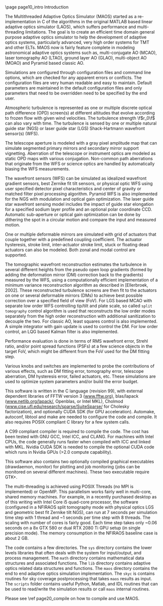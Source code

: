 \page page10_intro Introduction

The Multithreaded Adaptive Optics Simulator (MAOS) started as a re-implementation
in C of the algorithms in the original MATLAB based linear adaptive optics
simulator (LAOS), which suffers performance and multi-threading limitations. The
goal is to create an efficient time domain general purpose adaptive
optics simulator to help the development of adaptive optics systems,
particularly advanced, very high order systems for TMT and other ELTs. MAOS now
is fairly feature complete in modeling astronomical adaptive optics systems such
as, multi-conjugate AO (MCAO), laser tomography AO (LTAO), ground layer AO
(GLAO), multi-object AO (MOAO) and Pyramid based classic AO.

Simulations are configured through configuration files and command line options,
which are checked for any apparent errors or conflicts. The configuration files
are very human readable and easy to maintain. Default parameters are maintained
in the default configuration files and only parameters that need to be overridden
need to be specified by the end user.

Atmospheric turbulence is represented as one or multiple discrete optical path
difference (OPD) screen(s) at different altitudes that evolve according to
frozen flow with given wind velocities. The turbulence strength \f$r_0\f$ can also
vary with time. The turbulence is sensed by one or multiple natural guide star
(NGS) or laser guide star (LGS) Shack-Hartmann wavefront sensor(s) (WFS).  

The telescope aperture is modeled with a gray pixel amplitude map that can
simulate segmented primary mirrors and secondary mirror support vignetting.
Aberration of the telescope or instrument optics are modeled as static OPD maps
with various conjugation. Non-common path aberrations that originate from the WFS
or science optics are handled by automatically biasing the WFS measurements.

The wavefront sensors (WFS) can be simulated as idealized wavefront gradient
sensors, best Zernike fit tilt sensors, or physical optic WFS using user
specified detector pixel characteristics and center of gravity or matched filter
pixel processing algorithm. Pyramid WFS is also implemented for the NGS with
modulation and optical gain optimization. The laser guide star wavefront sensing
model includes the impact of guide star elongation for a specified sodium layer
profile and an optional polar coordinate CCD. Automatic sub-aperture or optical
gain optimization can be done by dithering the spot in a circular motion and
compare the input and measured motion.

One or multiple deformable mirrors are simulated with grid of actuators that
couple together with a predefined coupling coefficient. The actuator hysteresis,
stroke limit, inter-actuator stroke limit, stuck or floating dead actuators can
also be modeled. Both zonal and modal control are supported.

The tomographic wavefront reconstruction estimates the turbulence in several
different heights from the pseudo open loop gradients (formed by adding the
deformation mirror (DM) correction back to the gradients) measured by the WFS,
using a computationally efficient implementation of a minimum variance
reconstruction algorithm as described in [Ellerbroek, 2002]. These reconstructed
turbulence screens are then fit to the actuators on one or several deformable
mirrors (DMs) to achieve best possible correction over a specified field of view
(FoV). For LGS based MCAO with separate low order WFS controlling tip/tilt and
plate scale, so called `split tomography` control algorithm is used that
reconstructs the low order modes separately from the high order reconstruction
with additional sanitization to decouple the two. For classic AO, least squares
control is also implemented. A simple integrator with gain update is used to
control the DM. For low order control, an LQG based Kalman filter is also
implemented.

Performance evaluation is done in terms of RMS wavefront error, Strehl ratio,
and/or point spread functions (PSFs) at a few science objects in the target FoV,
which might be different from the FoV used for the DM fitting step.

Various knobs and switches are implemented to probe the contributions of various
effects, such as DM fitting error, tomography error, telescope aberration, DM
hysteresis error, failed actuators, etc. These simulations are used to optimize
system parameters and/or build the error budget.

This software is written in the C language (revision 99), with external
dependent libraries of FFTW version 3 (www.fftw.org), blas/lapack
(www.netlib.org/lapack/, Openblas, or Intel MKL), Cholmod
(www.cise.ufl.edu/research/sparse/SuiteSparse/ for Cholesky factorization), and
optionally CUDA SDK (for GPU acceleration). Automake, autoconf, libtool and make
are needed to configure the code and compile. It also requires POSIX compliant C
library for a few system calls. 

A C99 compliant compiler is required to compile the code. The cost has been
tested with GNU GCC, Intel ICC, and CLANG. For machines with Intel CPUs, the
code generally runs faster when compiled with ICC and linked with MKL. Nvidia
CUDA SDK is needed to compile the optional CUDA code which runs in Nvidia GPUs
(>2.0 compute capability).

This software also contains two optionally compiled graphical executables
(drawdaemon, monitor) for plotting and job monitoring (jobs can be monitored
on several different machines). These two executable require GTK+.

The multi-threading is achieved using POSIX Threads (no MPI is implemented) or
OpenMP. This parallelism works fairly well in multi-core, shared memory
machines. For example, in a recently purchased desktop as of this writing with
Intel Core i5 quad-core processor, the software (configured in a NFIRAOS split
tomography mode with physical optics LGS and geometric best fit Zernike tilt
NGS), can run at 7 seconds per simulation time step with 1 thread and ~1 seconds
per time step with 8 threads. The scaling with number of cores is fairly good.
Each time step takes only ~0.06 seconds on a 8x GTX 580 or dual RTX 2080 Ti GPU
setup (in single precision mode). The memory consumption in the NFIRAOS baseline
case is about 2 GB.

The code contains a few directories. The `sys` directory contains the lower
levels libraries that often deals with the system for input/output, and process
management. The `math` directory contains mathematical data structures and
associated functions. The `lib` directory contains adaptive optics related data
structures and functions. The `maos` directory contains the end to end adaptive
optics simulation implementation. The `skyc` is contains routines for sky
coverage postprocessing that takes `maos` results as input. The `scripts` folder
contains useful Python, Matlab, and IDL routines that can be used to read/write
the simulation results or call `maos` internal routines. 

Please see \ref page20_compile on how to compile and use MAOS.


